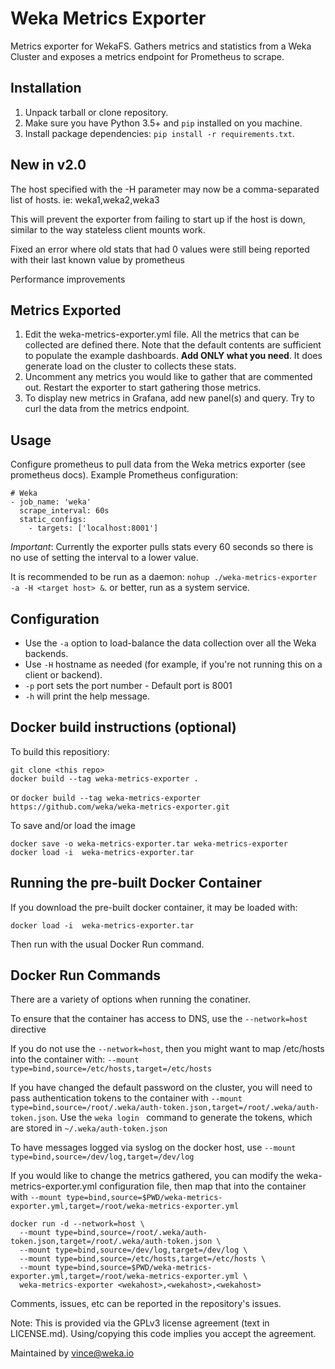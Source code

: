 # Weka Metrics Exporter

Metrics exporter for WekaFS. Gathers metrics and statistics from a Weka Cluster and exposes a metrics endpoint for Prometheus to scrape.

## Installation

1. Unpack tarball or clone repository.
2. Make sure you have Python 3.5+ and `pip` installed on you machine.
3. Install package dependencies: `pip install -r requirements.txt`.

## New in v2.0
The host specified with the -H parameter may now be a comma-separated list of hosts.  ie: weka1,weka2,weka3   

This will prevent the exporter from failing to start up if the host is down, similar to the way stateless client mounts work.

Fixed an error where old stats that had 0 values were still being reported with their last known value by prometheus

Performance improvements

## Metrics Exported

1. Edit the weka-metrics-exporter.yml file. All the metrics that can be collected are defined there. Note that the default contents are sufficient to populate the example dashboards. **Add ONLY what you need**. It does generate load on the cluster to collects these stats.
2. Uncomment any metrics you would like to gather that are commented out. Restart the exporter to start gathering those metrics.
3. To display new metrics in Grafana, add new panel(s) and query. Try to curl the data from the metrics endpoint.

## Usage

Configure prometheus to pull data from the Weka metrics exporter (see prometheus docs). Example Prometheus configuration:

```
# Weka
- job_name: 'weka'
  scrape_interval: 60s
  static_configs:
    - targets: ['localhost:8001']
```

*Important*: Currently the exporter pulls stats every 60 seconds so there is no use of setting the interval to a lower value.

It is recommended to be run as a daemon: `nohup ./weka-metrics-exporter -a -H <target host> &`. or better, run as a system service.

## Configuration

- Use the `-a` option to load-balance the data collection over all the Weka backends.
- Use `-H` hostname as needed (for example, if you're not running this on a client or backend).
- `-p` port sets the port number - Default port is 8001
- `-h` will print the help message.

## Docker build instructions (optional)

To build this repositiory:

```
git clone <this repo>
docker build --tag weka-metrics-exporter .
```
or
```docker build --tag weka-metrics-exporter https://github.com/weka/weka-metrics-exporter.git```

To save and/or load the image
```
docker save -o weka-metrics-exporter.tar weka-metrics-exporter
docker load -i  weka-metrics-exporter.tar
```

## Running the pre-built Docker Container

If you download the pre-built docker container, it may be loaded with:

```
docker load -i  weka-metrics-exporter.tar
```

Then run with the usual Docker Run command.

## Docker Run Commands

There are a variety of options when running the conatiner.

To ensure that the container has access to DNS, use the ```--network=host``` directive

If you do not use the ```--network=host```, then you might want to map /etc/hosts into the container with: ```--mount type=bind,source=/etc/hosts,target=/etc/hosts```

If you have changed the default password on the cluster, you will need to pass authentication tokens to the container with ```--mount type=bind,source=/root/.weka/auth-token.json,target=/root/.weka/auth-token.json```.  Use the ```weka login ``` command to generate the tokens, which are stored in ```~/.weka/auth-token.json```

To have messages logged via syslog on the docker host, use ```--mount type=bind,source=/dev/log,target=/dev/log```

If you would like to change the metrics gathered, you can modify the weka-metrics-exporter.yml configuration file, then map that into the container with ```--mount type=bind,source=$PWD/weka-metrics-exporter.yml,target=/root/weka-metrics-exporter.yml```

```
docker run -d --network=host \
  --mount type=bind,source=/root/.weka/auth-token.json,target=/root/.weka/auth-token.json \
  --mount type=bind,source=/dev/log,target=/dev/log \
  --mount type=bind,source=/etc/hosts,target=/etc/hosts \
  --mount type=bind,source=$PWD/weka-metrics-exporter.yml,target=/root/weka-metrics-exporter.yml \
  weka-metrics-exporter <wekahost>,<wekahost>,<wekahost>
```

Comments, issues, etc can be reported in the repository's issues.

Note: This is provided via the GPLv3 license agreement (text in LICENSE.md).  Using/copying this code implies you accept the agreement.

Maintained by vince@weka.io
